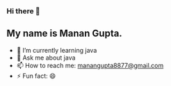### Hi there 👋
## My name is Manan Gupta.



- 🔭 I’m currently learning java
- 💬 Ask me about java
- 📫 How to reach me: manangupta8877@gmail.com
- ⚡ Fun fact: 😄

